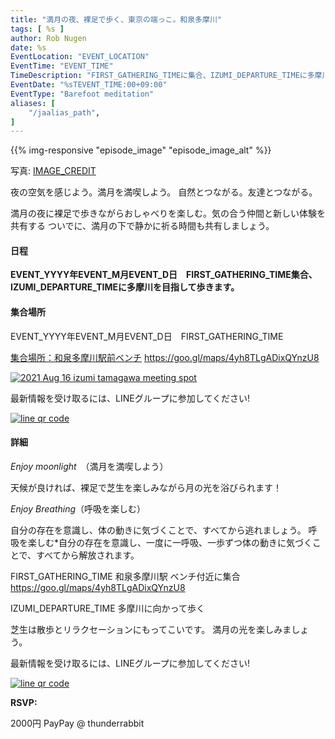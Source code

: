 ```yaml
---
title: "満月の夜、裸足で歩く、東京の端っこ。和泉多摩川"
tags: [ %s ]
author: Rob Nugen
date: %s
EventLocation: "EVENT_LOCATION"
EventTime: "EVENT_TIME"
TimeDescription: "FIRST_GATHERING_TIMEに集合、IZUMI_DEPARTURE_TIMEに多摩川まで歩く"
EventDate: "%sTEVENT_TIME:00+09:00"
EventType: "Barefoot meditation"
aliases: [
    "/jaalias_path",
]
---
```


{{% img-responsive "episode_image" "episode_image_alt" %}}

<div class="note">写真:
<a href="IMAGE_CREDIT">IMAGE_CREDIT</a>
</div>

夜の空気を感じよう。満月を満喫しよう。
自然とつながる。友達とつながる。

満月の夜に裸足で歩きながらおしゃべりを楽しむ。気の合う仲間と新しい体験を共有する
ついでに、満月の下で静かに祈る時間も共有しましょう。

#### 日程

**EVENT_YYYY年EVENT_M月EVENT_D日　FIRST_GATHERING_TIME集合、IZUMI_DEPARTURE_TIMEに多摩川を目指して歩きます。**

#### 集合場所

EVENT_YYYY年EVENT_M月EVENT_D日　FIRST_GATHERING_TIME

[集合場所：和泉多摩川駅前ベンチ](https://goo.gl/maps/4yh8TLgADixQYnzU8)
https://goo.gl/maps/4yh8TLgADixQYnzU8

[![2021 Aug 16 izumi tamagawa meeting spot](//b.robnugen.com/blog/2021/thumbs/2021_aug_16_izumi_tamagawa_meeting_spot.png)](//b.robnugen.com/blog/2021/2021_aug_16_izumi_tamagawa_meeting_spot.png)

最新情報を受け取るには、LINEグループに参加してください!

[![line qr code](//b.robnugen.com/blog/2021/thumbs/2021_sep_25_rob_line_qr_code_text_walk_and_talk.jpg)](//b.robnugen.com/blog/2021/2021_sep_25_rob_line_qr_code_text_walk_and_talk.jpg)

#### 詳細

*Enjoy moonlight*　（満月を満喫しよう）

天候が良ければ、裸足で芝生を楽しみながら月の光を浴びられます！

*Enjoy Breathing*（呼吸を楽しむ）

自分の存在を意識し、体の動きに気づくことで、すべてから逃れましょう。
呼吸を楽しむ*自分の存在を意識し、一度に一呼吸、一歩ずつ体の動きに気づくことで、すべてから解放されます。

FIRST_GATHERING_TIME 和泉多摩川駅 ベンチ付近に集合 https://goo.gl/maps/4yh8TLgADixQYnzU8

IZUMI_DEPARTURE_TIME 多摩川に向かって歩く

芝生は散歩とリラクセーションにもってこいです。
満月の光を楽しみましょう。


最新情報を受け取るには、LINEグループに参加してください!

[![line qr code](//b.robnugen.com/blog/2021/thumbs/2021_sep_25_rob_line_qr_code_text_walk_and_talk.jpg)](//b.robnugen.com/blog/2021/2021_sep_25_rob_line_qr_code_text_walk_and_talk.jpg)

**RSVP:**

2000円  PayPay @ thunderrabbit

